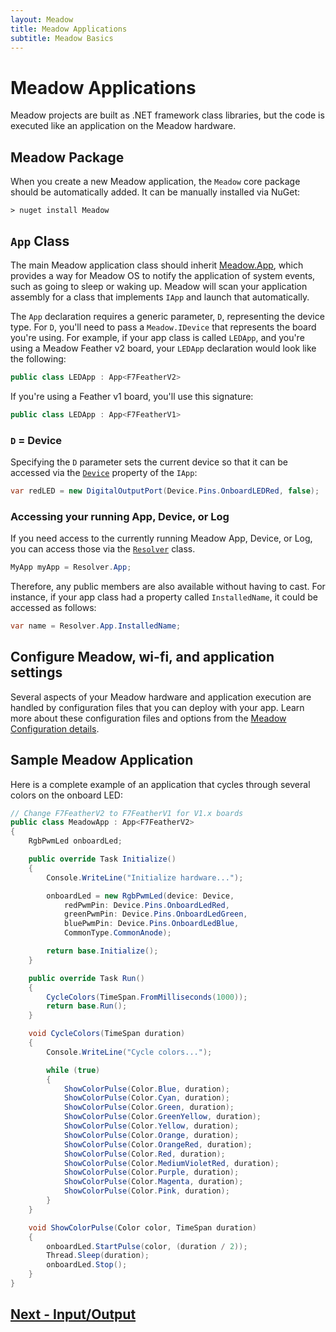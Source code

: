 ```yaml
---
layout: Meadow
title: Meadow Applications
subtitle: Meadow Basics
---
```


# Meadow Applications

Meadow projects are built as .NET framework class libraries, but the code is executed like an application on the Meadow hardware.

## Meadow Package

When you create a new Meadow application, the `Meadow` core package should be automatically added. It can be manually installed via NuGet:

```console
> nuget install Meadow
```

## `App` Class

The main Meadow application class should inherit [Meadow.App](/docs/api/Meadow/Meadow/App%60D%60/), which provides a way for Meadow OS to notify the application of system events, such as going to sleep or waking up. Meadow will scan your application assembly for a class that implements `IApp` and launch that automatically.

The `App` declaration requires a generic parameter, `D`, representing the device type. For `D`, you'll need to pass a `Meadow.IDevice` that represents the board you're using. For example, if your app class is called `LEDApp`, and you're using a Meadow Feather v2 board, your `LEDApp` declaration would look like the following:

```csharp
public class LEDApp : App<F7FeatherV2>
```

If you're using a Feather v1 board, you'll use this signature:

```csharp
public class LEDApp : App<F7FeatherV1>
```

### `D` = Device

Specifying the `D` parameter sets the current device so that it can be accessed via the [`Device`](/docs/api/Meadow/Meadow.Devices/IMeadowDevice/) property of the `IApp`:

```csharp
var redLED = new DigitalOutputPort(Device.Pins.OnboardLEDRed, false);
```

### Accessing your running App, Device, or Log

If you need access to the currently running Meadow App, Device, or Log, you can access those via the [`Resolver`](/docs/api/Meadow.Contracts/Meadow/Resolver/) class.

```csharp
MyApp myApp = Resolver.App;
```

Therefore, any public members are also available without having to cast. For instance, if your app class had a property called `InstalledName`, it could be accessed as follows:

```csharp
var name = Resolver.App.InstalledName;
```

## Configure Meadow, wi-fi, and application settings

Several aspects of your Meadow hardware and application execution are handled by configuration files that you can deploy with your app. Learn more about these configuration files and options from the [Meadow Configuration details](/Meadow/Meadow.OS/Configuration).

## Sample Meadow Application

Here is a complete example of an application that cycles through several colors on the onboard LED:

```csharp
// Change F7FeatherV2 to F7FeatherV1 for V1.x boards
public class MeadowApp : App<F7FeatherV2>
{
    RgbPwmLed onboardLed;

    public override Task Initialize()
    {
        Console.WriteLine("Initialize hardware...");

        onboardLed = new RgbPwmLed(device: Device,
            redPwmPin: Device.Pins.OnboardLedRed,
            greenPwmPin: Device.Pins.OnboardLedGreen,
            bluePwmPin: Device.Pins.OnboardLedBlue,
            CommonType.CommonAnode);

        return base.Initialize();
    }

    public override Task Run()
    {
        CycleColors(TimeSpan.FromMilliseconds(1000));
        return base.Run();
    }

    void CycleColors(TimeSpan duration)
    {
        Console.WriteLine("Cycle colors...");

        while (true)
        {
            ShowColorPulse(Color.Blue, duration);
            ShowColorPulse(Color.Cyan, duration);
            ShowColorPulse(Color.Green, duration);
            ShowColorPulse(Color.GreenYellow, duration);
            ShowColorPulse(Color.Yellow, duration);
            ShowColorPulse(Color.Orange, duration);
            ShowColorPulse(Color.OrangeRed, duration);
            ShowColorPulse(Color.Red, duration);
            ShowColorPulse(Color.MediumVioletRed, duration);
            ShowColorPulse(Color.Purple, duration);
            ShowColorPulse(Color.Magenta, duration);
            ShowColorPulse(Color.Pink, duration);
        }
    }

    void ShowColorPulse(Color color, TimeSpan duration)
    {
        onboardLed.StartPulse(color, (duration / 2));
        Thread.Sleep(duration);
        onboardLed.Stop();
    }
}
```

## [Next - Input/Output](/Meadow/Meadow_Basics/IO/)
